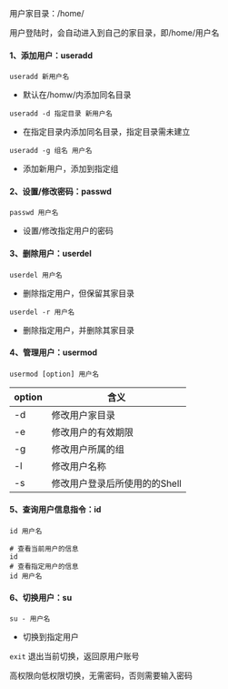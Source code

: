 用户家目录：/home/

用户登陆时，会自动进入到自己的家目录，即/home/用户名



#### 1、添加用户：useradd

`useradd 新用户名`

- 默认在/homw/内添加同名目录

`useradd -d 指定目录 新用户名`
- 在指定目录内添加同名目录，指定目录需未建立

`useradd -g 组名 用户名`

- 添加新用户，添加到指定组

#### 2、设置/修改密码：passwd

`passwd 用户名`
- 设置/修改指定用户的密码

#### 3、删除用户：userdel

`userdel 用户名`
- 删除指定用户，但保留其家目录

`userdel -r 用户名`
- 删除指定用户，并删除其家目录

#### 4、管理用户：usermod

`usermod [option] 用户名`

| option | 含义                          |
| ------ | ----------------------------- |
| -d     | 修改用户家目录                |
| -e     | 修改用户的有效期限            |
| -g     | 修改用户所属的组              |
| -l     | 修改用户名称                  |
| -s     | 修改用户登录后所使用的的Shell |

#### 5、查询用户信息指令：id

`id 用户名`

```shell
# 查看当前用户的信息
id
# 查看指定用户的信息
id 用户名
```

#### 6、切换用户：su

`su - 用户名`
- 切换到指定用户

`exit`
退出当前切换，返回原用户账号

高权限向低权限切换，无需密码，否则需要输入密码

